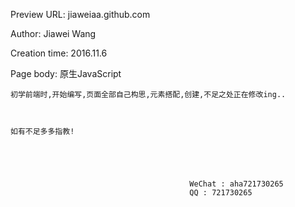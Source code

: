   Preview URL:	 jiaweiaa.github.com

  Author: 		 Jiawei Wang

  Creation time:  2016.11.6

  Page body: 	 原生JavaScript

	

	初学前端时,开始编写,页面全部自己构思,元素搭配,创建,不足之处正在修改ing..

	

	如有不足多多指教!





											WeChat : aha721730265
											QQ : 721730265
